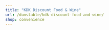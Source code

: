 ```yaml
---
title: "KDK Discount Food & Wine"
url: /dunstable/kdk-discount-food-and-wine/
shop: convenience
---
```

